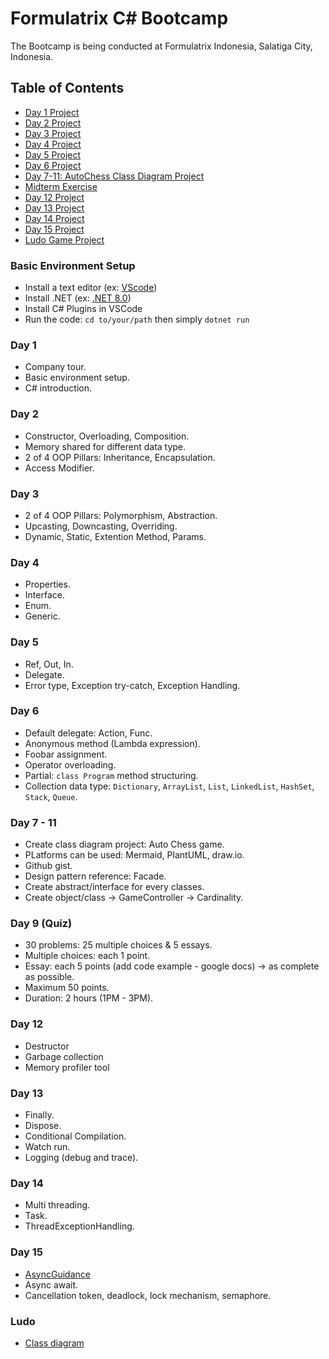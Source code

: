 # Formulatrix C# Bootcamp

The Bootcamp is being conducted at Formulatrix Indonesia, Salatiga City, Indonesia.

## Table of Contents
- [Day 1 Project](https://github.com/yudharisandy/Bootcamp-Formulatrix-C-/tree/main/Day%201)
- [Day 2 Project](https://github.com/yudharisandy/Bootcamp-Formulatrix-CSharp/tree/main/Day%202)
- [Day 3 Project](https://github.com/yudharisandy/Bootcamp-Formulatrix-CSharp/tree/main/Day%203)
- [Day 4 Project](https://github.com/yudharisandy/Bootcamp-Formulatrix-CSharp/tree/main/Day%204)
- [Day 5 Project](https://github.com/yudharisandy/Bootcamp-Formulatrix-CSharp/tree/main/Day%205)
- [Day 6 Project](https://github.com/yudharisandy/Bootcamp-Formulatrix-CSharp/tree/main/Day%206)
- [Day 7-11: AutoChess Class Diagram Project](https://gist.github.com/yudharisandy/7c48a17afb739bb6bedc2a24c9c580d2)
- [Midterm Exercise](https://github.com/yudharisandy/Bootcamp-Formulatrix-CSharp/tree/main/MidTermExercise)
- [Day 12 Project](https://github.com/yudharisandy/Bootcamp-Formulatrix-CSharp/tree/main/Day%2012)
- [Day 13 Project](https://github.com/yudharisandy/Bootcamp-Formulatrix-CSharp/tree/main/Day%2013)
- [Day 14 Project](https://github.com/yudharisandy/Bootcamp-Formulatrix-CSharp/tree/main/Day%2014)
- [Day 15 Project](https://github.com/yudharisandy/Bootcamp-Formulatrix-CSharp/tree/main/Day%2015) 
- [Ludo Game Project](https://github.com/yudharisandy/LudoGame)

### Basic Environment Setup
- Install a text editor (ex: [VScode](https://code.visualstudio.com/download))
- Install .NET (ex: [.NET 8.0](https://dotnet.microsoft.com/en-us/download))
- Install C# Plugins in VSCode
- Run the code: ```cd to/your/path``` then simply ```dotnet run```

### Day 1
- Company tour.
- Basic environment setup.
- C# introduction.

### Day 2
- Constructor, Overloading, Composition.
- Memory shared for different data type.
- 2 of 4 OOP Pillars: Inheritance, Encapsulation.
- Access Modifier.

### Day 3
- 2 of 4 OOP Pillars: Polymorphism, Abstraction.
- Upcasting, Downcasting, Overriding.
- Dynamic, Static, Extention Method, Params. 

### Day 4
- Properties.
- Interface.
- Enum.
- Generic.

### Day 5
- Ref, Out, In.
- Delegate.
- Error type, Exception try-catch, Exception Handling.

### Day 6
- Default delegate: Action, Func.
- Anonymous method (Lambda expression).
- Foobar assignment.
- Operator overloading.
- Partial: ```class Program``` method structuring.
- Collection data type: ```Dictionary```, ```ArrayList```, ```List```, ```LinkedList```, ```HashSet```, ```Stack```, ```Queue```. 

### Day 7 - 11
- Create class diagram project: Auto Chess game.
- PLatforms can be used: Mermaid, PlantUML, draw.io.
- Github gist.
- Design pattern reference: Facade.
- Create abstract/interface for every classes.
- Create object/class -> GameController -> Cardinality.

### Day 9 (Quiz)
- 30 problems: 25 multiple choices & 5 essays.
- Multiple choices: each 1 point.
- Essay: each 5 points (add code example - google docs) -> as complete as possible.
- Maximum 50 points.
- Duration: 2 hours (1PM - 3PM).

### Day 12
- Destructor
- Garbage collection
- Memory profiler tool

### Day 13
- Finally.
- Dispose.
- Conditional Compilation.
- Watch run.
- Logging (debug and trace).

### Day 14
- Multi threading.
- Task.
- ThreadExceptionHandling.

### Day 15
- [AsyncGuidance](https://github.com/davidfowl/AspNetCoreDiagnosticScenarios/blob/master/AsyncGuidance.md#prefer-asyncawait-over-directly-returning-task)
- Async await.
- Cancellation token, deadlock, lock mechanism, semaphore.

### Ludo
- [Class diagram](https://github.com/probabilitynokami/ClassDiagram)


